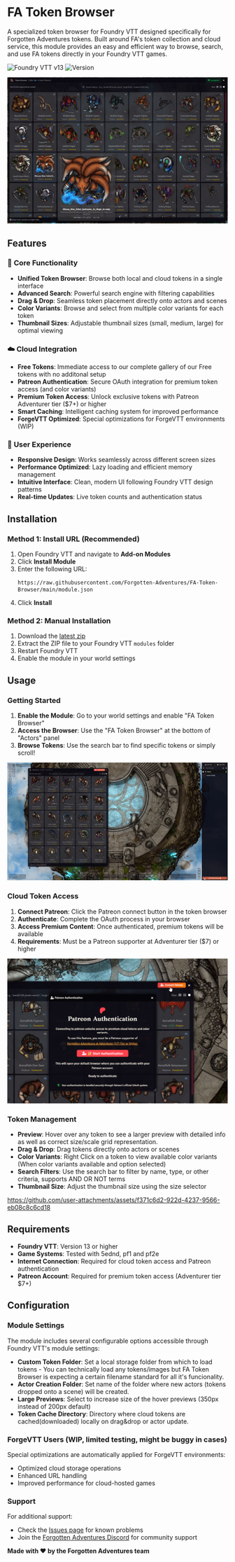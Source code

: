 # FA Token Browser

A specialized token browser for Foundry VTT designed specifically for Forgotten Adventures tokens. Built around FA's token collection and cloud service, this module provides an easy and efficient way to browse, search, and use FA tokens directly in your Foundry VTT games.

![Foundry VTT v13](https://img.shields.io/badge/Foundry%20VTT-v13+-green)
![Version](https://img.shields.io/badge/version-0.8.6-blue)

![Image1](images/Foundry_Virtual_Tabletop_toEIdP8i6Y.png)

## Features

### 🎯 **Core Functionality**
- **Unified Token Browser**: Browse both local and cloud tokens in a single interface
- **Advanced Search**: Powerful search engine with filtering capabilities
- **Drag & Drop**: Seamless token placement directly onto actors and scenes
- **Color Variants**: Browse and select from multiple color variants for each token
- **Thumbnail Sizes**: Adjustable thumbnail sizes (small, medium, large) for optimal viewing

### ☁️ **Cloud Integration**
- **Free Tokens**: Immediate access to our complete gallery of our Free tokens with no additonal setup
- **Patreon Authentication**: Secure OAuth integration for premium token access (and color variants)
- **Premium Token Access**: Unlock exclusive tokens with Patreon Adventurer tier ($7+) or higher
- **Smart Caching**: Intelligent caching system for improved performance
- **ForgeVTT Optimized**: Special optimizations for ForgeVTT environments (WIP)

### 🎨 **User Experience**
- **Responsive Design**: Works seamlessly across different screen sizes
- **Performance Optimized**: Lazy loading and efficient memory management
- **Intuitive Interface**: Clean, modern UI following Foundry VTT design patterns
- **Real-time Updates**: Live token counts and authentication status

## Installation

### Method 1: Install URL (Recommended)
1. Open Foundry VTT and navigate to **Add-on Modules**
2. Click **Install Module**
3. Enter the following URL:
   ```
   https://raw.githubusercontent.com/Forgotten-Adventures/FA-Token-Browser/main/module.json
   ```
4. Click **Install**

### Method 2: Manual Installation
1. Download the [latest zip](https://github.com/Forgotten-Adventures/FA-Token-Browser/raw/main/fa-token-browser.zip)
2. Extract the ZIP file to your Foundry VTT `modules` folder
3. Restart Foundry VTT
4. Enable the module in your world settings

## Usage

### Getting Started
1. **Enable the Module**: Go to your world settings and enable "FA Token Browser"
2. **Access the Browser**: Use the "FA Token Browser" at the bottom of "Actors" panel
3. **Browse Tokens**: Use the search bar to find specific tokens or simply scroll!

![Image1](images/Foundry_Virtual_Tabletop_9vbnA4s3IE.jpg)

### Cloud Token Access
1. **Connect Patreon**: Click the Patreon connect button in the token browser
2. **Authenticate**: Complete the OAuth process in your browser
3. **Access Premium Content**: Once authenticated, premium tokens will be available
4. **Requirements**: Must be a Patreon supporter at Adventurer tier ($7) or higher

![Image1](images/Foundry_Virtual_Tabletop_SYXXq4sNhN.png)

### Token Management
- **Preview**: Hover over any token to see a larger preview with detailed info as well as correct size/scale grid representation.
- **Drag & Drop**: Drag tokens directly onto actors or scenes
- **Color Variants**: Right Click on a token to view available color variants (When color variants available and option selected)
- **Search Filters**: Use the search bar to filter by name, type, or other criteria, supports AND OR NOT terms
- **Thumbnail Size**: Adjust the thumbnail size using the size selector

https://github.com/user-attachments/assets/f371c6d2-922d-4237-9566-eb08c8c6cd18

## Requirements

- **Foundry VTT**: Version 13 or higher
- **Game Systems**: Tested with 5ednd, pf1 and pf2e
- **Internet Connection**: Required for cloud token access and Patreon authentication
- **Patreon Account**: Required for premium token access (Adventurer tier $7+)

## Configuration

### Module Settings
The module includes several configurable options accessible through Foundry VTT's module settings:

- **Custom Token Folder**: Set a local storage folder from which to load tokens
                            - You can technically load any tokens/images but FA Token Browser is expecting a
                              certain filename standard for all it's funcionality. 
- **Actor Creation Folder**: Set name of the folder where new actors (tokens dropped onto a scene) will be created.
- **Large Previews**: Select to increase size of the hover previews (350px instead of 200px default)
- **Token Cache Directory**: Directory where cloud tokens are cached(downloaded) locally on drag&drop or actor update.

### ForgeVTT Users (WIP, limited testing, might be buggy in cases)
Special optimizations are automatically applied for ForgeVTT environments:
- Optimized cloud storage operations
- Enhanced URL handling
- Improved performance for cloud-hosted games

### Support
For additional support:
- Check the [Issues page](https://github.com/Forgotten-Adventures/FA-Token-Browser/issues) for known problems
- Join the [Forgotten Adventures Discord](https://discord.gg/forgottenadventures) for community support

**Made with ❤ by the Forgotten Adventures team** 
